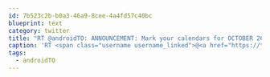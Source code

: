```yaml
---
id: 7b523c2b-b0a3-46a9-8cee-4a4fd57c40bc
blueprint: text
category: twitter
title: "RT @androidTO: ANNOUNCEMENT: Mark your calendars for OCTOBER 26th. We're ramping up for #androidTO 2011."
caption: 'RT <span class="username username_linked">@<a href="https://twitter.com/androidTO" title="AndroidTO">androidTO</a></span>: ANNOUNCEMENT: Mark your calendars for OCTOBER 26th. We''re ramping up for <span class="hashtag hashtag_local">#<a href="http://tweettemp.darylchymko.ca/?tag=androidto">androidTO</a> 2011.'
tags:
  - androidTO
---
```

